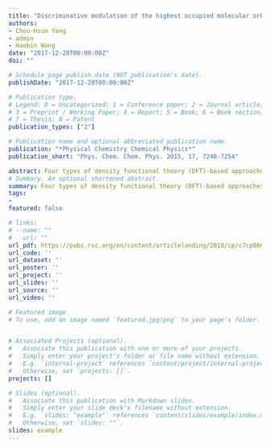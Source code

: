 ```yaml
---
title: "Discriminative modulation of the highest occupied molecular orbital energies of graphene and carbon nanotubes induced by charging"
authors:
- Chou-Hsun Yang
- admin
- Haobin Wang
date: "2017-12-20T00:00:00Z"
doi: ""

# Schedule page publish date (NOT publication's date).
publishDate: "2017-12-20T00:00:00Z"

# Publication type.
# Legend: 0 = Uncategorized; 1 = Conference paper; 2 = Journal article;
# 3 = Preprint / Working Paper; 4 = Report; 5 = Book; 6 = Book section;
# 7 = Thesis; 8 = Patent
publication_types: ["2"]

# Publication name and optional abbreviated publication name.
publication: "*Physical Chemistry Chemical Physics*"
publication_short: "Phys. Chem. Chem. Phys. 2015, 17, 7248-7254"

abstract: Four types of density functional theory (DFT)-based approaches are assessed in this work for the approximate construction of diabatic states and the evaluation of electronic couplings between these states. These approaches include the constrained DFT (CDFT) method, the constrained noninteracting electron (CNE) model to post-process Kohn–Sham operators, the approximate block-diagonalization (BD) of the Kohn–Sham operators, and the generalized Mulliken–Hush method. It is shown that the first three approaches provide a good description for long-distance intermolecular electron transfer (ET) reactions. On the other hand, inconsistent results were found when applying these approaches to intramolecular ET in strongly coupled, mixed-valence systems. Model analysis shows that this discrepancy is caused by the inappropriate use of the two-state model rather than the defects of the approaches themselves. The situation is much improved when more states are included in the model electronic Hamiltonian. The CNE and BD approaches can thus serve as efficient and robust alternatives for building ET models based on DFT calculations.
# Summary. An optional shortened abstract.
summary: Four types of density functional theory (DFT)-based approaches are assessed in this work for the approximate construction of diabatic states and the evaluation of electronic couplings between these states. These approaches include the constrained DFT (CDFT) method, the constrained noninteracting electron (CNE) model to post-process Kohn–Sham operators, the approximate block-diagonalization (BD) of the Kohn–Sham operators, and the generalized Mulliken–Hush method. It is shown that the first three approaches provide a good description for long-distance intermolecular electron transfer (ET) reactions. On the other hand, inconsistent results were found when applying these approaches to intramolecular ET in strongly coupled, mixed-valence systems. Model analysis shows that this discrepancy is caused by the inappropriate use of the two-state model rather than the defects of the approaches themselves. The situation is much improved when more states are included in the model electronic Hamiltonian. The CNE and BD approaches can thus serve as efficient and robust alternatives for building ET models based on DFT calculations.
tags:
-
featured: false

# links:
# - name: ""
#   url: ""
url_pdf: https://pubs.rsc.org/en/content/articlelanding/2018/cp/c7cp06660k#!divAbstract
url_code: ''
url_dataset: ''
url_poster: ''
url_project: ''
url_slides: ''
url_source: ''
url_video: ''

# Featured image
# To use, add an image named `featured.jpg/png` to your page's folder. 


# Associated Projects (optional).
#   Associate this publication with one or more of your projects.
#   Simply enter your project's folder or file name without extension.
#   E.g. `internal-project` references `content/project/internal-project/index.md`.
#   Otherwise, set `projects: []`.
projects: []

# Slides (optional).
#   Associate this publication with Markdown slides.
#   Simply enter your slide deck's filename without extension.
#   E.g. `slides: "example"` references `content/slides/example/index.md`.
#   Otherwise, set `slides: ""`.
slides: example
---
```



